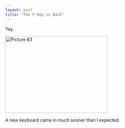 ```yaml
---
layout: post
title: "The F Key is Back"
---
```


<p>Yay.</p>
<p><a href="http://kindohm.com/localimages/posts/TheFKeyisBack_B0BD/Picture83.jpg"><img style="border-right: 0px; border-top: 0px; border-left: 0px; border-bottom: 0px" height="244" alt="Picture 83" src="http://kindohm.com/localimages/posts/TheFKeyisBack_B0BD/Picture83_thumb.jpg" width="324" border="0" /></a></p>
<p>A new keyboard came in much sooner than I expected.  </p>
 
